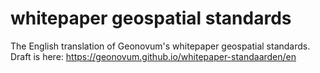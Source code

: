 # whitepaper geospatial standards
The English translation of Geonovum's whitepaper geospatial standards. Draft is here:  https://geonovum.github.io/whitepaper-standaarden/en 

